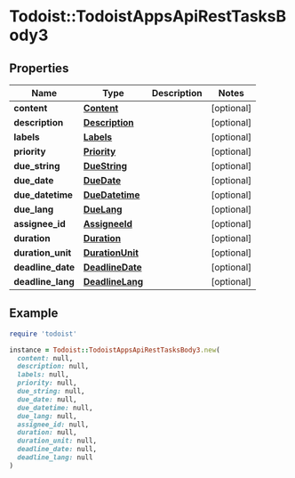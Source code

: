 # Todoist::TodoistAppsApiRestTasksBody3

## Properties

| Name | Type | Description | Notes |
| ---- | ---- | ----------- | ----- |
| **content** | [**Content**](Content.md) |  | [optional] |
| **description** | [**Description**](Description.md) |  | [optional] |
| **labels** | [**Labels**](Labels.md) |  | [optional] |
| **priority** | [**Priority**](Priority.md) |  | [optional] |
| **due_string** | [**DueString**](DueString.md) |  | [optional] |
| **due_date** | [**DueDate**](DueDate.md) |  | [optional] |
| **due_datetime** | [**DueDatetime**](DueDatetime.md) |  | [optional] |
| **due_lang** | [**DueLang**](DueLang.md) |  | [optional] |
| **assignee_id** | [**AssigneeId**](AssigneeId.md) |  | [optional] |
| **duration** | [**Duration**](Duration.md) |  | [optional] |
| **duration_unit** | [**DurationUnit**](DurationUnit.md) |  | [optional] |
| **deadline_date** | [**DeadlineDate**](DeadlineDate.md) |  | [optional] |
| **deadline_lang** | [**DeadlineLang**](DeadlineLang.md) |  | [optional] |

## Example

```ruby
require 'todoist'

instance = Todoist::TodoistAppsApiRestTasksBody3.new(
  content: null,
  description: null,
  labels: null,
  priority: null,
  due_string: null,
  due_date: null,
  due_datetime: null,
  due_lang: null,
  assignee_id: null,
  duration: null,
  duration_unit: null,
  deadline_date: null,
  deadline_lang: null
)
```

